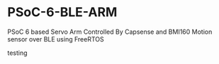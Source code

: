 # PSoC-6-BLE-ARM
PSoC 6 based Servo Arm Controlled By Capsense and BMI160 Motion sensor over BLE using FreeRTOS

testing
